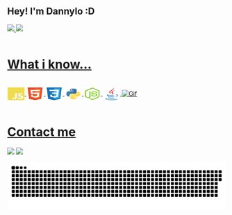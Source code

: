 ## Hey! I'm Dannylo :D
 <div>
  <a href="https://github.com/krDannylo">
  <img height="180em" src="https://github-readme-stats.vercel.app/api?username=krDannylo&show_icons=true&theme=warning-dark&include_all_commits=true&count_private=true"/>
  <img height="180em" src="https://github-readme-stats.vercel.app/api/top-langs/?username=krDannylo&layout=compact&langs_count=16&theme=dracula"/>
</div><br>
 
 # What i know...
<div style="display: inline_block"><br>
  <img align="center" alt="Js" height="30" width="40" src="https://raw.githubusercontent.com/devicons/devicon/master/icons/javascript/javascript-plain.svg">
  <img align="center" alt="HTML" height="30" width="40" src="https://raw.githubusercontent.com/devicons/devicon/master/icons/html5/html5-original.svg">
  <img align="center" alt="-CSS" height="30" width="40" src="https://raw.githubusercontent.com/devicons/devicon/master/icons/css3/css3-original.svg">
  <img align="center" alt="Python" height="30" width="40" src="https://raw.githubusercontent.com/devicons/devicon/master/icons/python/python-original.svg">
  <img align="center" alt="NodeJS" height="30" width="40" src="https://github.com/devicons/devicon/blob/master/icons/nodejs/nodejs-original.svg">
  <img align="center" alt="Java" height="30" width="40" src="https://github.com/devicons/devicon/blob/master/icons/java/java-original.svg">
  <img align="center"  alt="Gif" height="30" width="40" src="https://media1.tenor.com/images/230bb0baf2e25839c8ac90591b14560e/tenor.gif?itemid=19236058">
</div><br>
  
 # Contact me 
<div>  
  <a href="https://www.instagram.com/krdannylo" target="_blank"><img src="https://img.shields.io/badge/-Instagram-%23E4405F?style=for-the-badge&logo=instagram&logoColor=white" target="_blank"></a>
  <a href="https://www.linkedin.com/in/krdannylo/" target="_blank"><img src="https://img.shields.io/badge/-LinkedIn-%230077B5?style=for-the-badge&logo=linkedin&logoColor=white" target="_blank"></a> 
 
  ![Snake animation](https://github.com/krDannylo/krDannylo/blob/output/github-contribution-grid-snake.svg)
 
</div>
